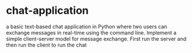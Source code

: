 # chat-application
a basic text-based chat application in Python where two users can exchange messages in real-time using the command line. Implement a simple client-server model for message exchange.
First run the server
and then run the client to run the chat
